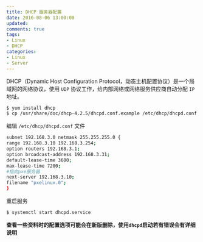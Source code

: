 ```yaml
---
title: DHCP 服务器配置
date: 2016-08-06 13:00:00
updated:
comments: true
tags:
- Linux
- DHCP
categories:
- Linux
- Server
---
```


DHCP（Dynamic Host Configuration Protocol，动态主机配置协议）是一个局域网的网络协议，使用 `UDP` 协议工作，给内部网络或网络服务供应商自动分配 `IP` 地址。

<!--more-->

```bash
$ yum install dhcp
$ cp /usr/share/doc/dhcp-4.2.5/dhcpd.conf.example /etc/dhcp/dhcpd.conf
```

编辑 `/etc/dhcp/dhcpd.conf` 文件

```bash
subnet 192.168.3.0 netmask 255.255.255.0 {
range 192.168.3.10 192.168.3.254;
option routers 192.168.3.1;
option broadcast-address 192.168.3.31;
default-lease-time 3600;
max-lease-time 7200;
#指向pxe服务器
next-server 192.168.3.10;
filename "pxelinux.0";
}
```

重启服务

```bash
$ systemctl start dhcpd.service
```

**查看一些资料时的配置选项可能会在新版删除，使用`dhcpd`启动若有错误会有详细说明**

